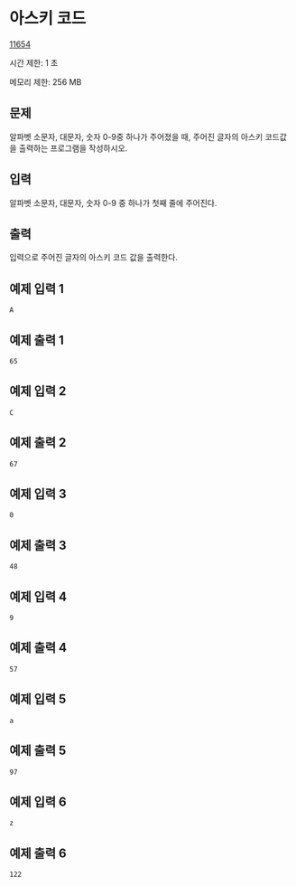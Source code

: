 # 아스키 코드

[11654](http://codeup.kr/problem.php?id=11654)

시간 제한: 1 초

메모리 제한: 256 MB

## 문제

알파벳 소문자, 대문자, 숫자 0-9중 하나가 주어졌을 때, 주어진 글자의 아스키 코드값을 출력하는 프로그램을 작성하시오.

## 입력

알파벳 소문자, 대문자, 숫자 0-9 중 하나가 첫째 줄에 주어진다.

## 출력

입력으로 주어진 글자의 아스키 코드 값을 출력한다.

## 예제 입력 1

```text
A
```

## 예제 출력 1

```text
65
```

## 예제 입력 2

```text
C
```

## 예제 출력 2

```text
67
```

## 예제 입력 3

```text
0
```

## 예제 출력 3

```text
48
```

## 예제 입력 4

```text
9
```

## 예제 출력 4

```text
57
```

## 예제 입력 5

```text
a
```

## 예제 출력 5

```text
97
```

## 예제 입력 6

```text
z
```

## 예제 출력 6

```text
122
```
